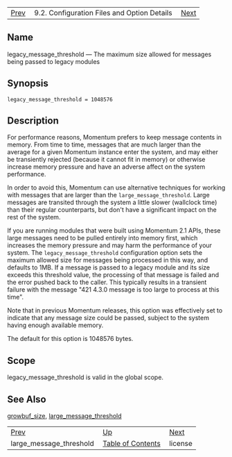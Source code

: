 |     |     |     |
| --- | --- | --- |
| [Prev](conf.ref.large_message_threshold)  | 9.2. Configuration Files and Option Details |  [Next](conf.ref.license.php) |

<a name="conf.ref.legacy_message_threshold"></a>
## Name

legacy_message_threshold — The maximum size allowed for messages being passed to legacy modules

## Synopsis

`legacy_message_threshold = 1048576`

<a name="idp9985184"></a>
## Description

For performance reasons, Momentum prefers to keep message contents in memory. From time to time, messages that are much larger than the average for a given Momentum instance enter the system, and may either be transiently rejected (because it cannot fit in memory) or otherwise increase memory pressure and have an adverse affect on the system performance.

In order to avoid this, Momentum can use alternative techniques for working with messages that are larger than the `large_message_threshold`. Large messages are transited through the system a little slower (wallclock time) than their regular counterparts, but don't have a significant impact on the rest of the system.

If you are running modules that were built using Momentum 2.1 APIs, these large messages need to be pulled entirely into memory first, which increases the memory pressure and may harm the performance of your system. The `legacy_message_threshold` configuration option sets the maximum allowed size for messages being processed in this way, and defaults to 1MB. If a message is passed to a legacy module and its size exceeds this threshold value, the processing of that message is failed and the error pushed back to the caller. This typically results in a transient failure with the message "421 4.3.0 message is too large to process at this time".

Note that in previous Momentum releases, this option was effectively set to indicate that any message size could be passed, subject to the system having enough available memory.

The default for this option is 1048576 bytes.

<a name="idp9991296"></a>
## Scope

legacy_message_threshold is valid in the global scope.

<a name="idp9992944"></a>
## See Also

[growbuf_size](conf.ref.growbuf_size "growbuf_size"), [large_message_threshold](conf.ref.large_message_threshold.php "large_message_threshold")

|     |     |     |
| --- | --- | --- |
| [Prev](conf.ref.large_message_threshold)  | [Up](conf.ref.files.php) |  [Next](conf.ref.license.php) |
| large_message_threshold  | [Table of Contents](index) |  license |
